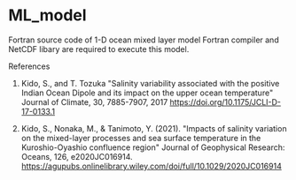 # ML_model
Fortran source code of 1-D ocean mixed layer model 
Fortran compiler and NetCDF libary are required to execute this model.


References

1. Kido, S., and T. Tozuka 
"Salinity variability associated with the positive Indian Ocean Dipole and its impact on the upper ocean temperature"
Journal of Climate, 30, 7885-7907, 2017
https://doi.org/10.1175/JCLI-D-17-0133.1

2. Kido, S., Nonaka, M., & Tanimoto, Y. (2021). 
"Impacts of salinity variation on the mixed-layer processes and sea surface temperature in the Kuroshio-Oyashio confluence region"
Journal of Geophysical Research: Oceans, 126, e2020JC016914. 
https://agupubs.onlinelibrary.wiley.com/doi/full/10.1029/2020JC016914

